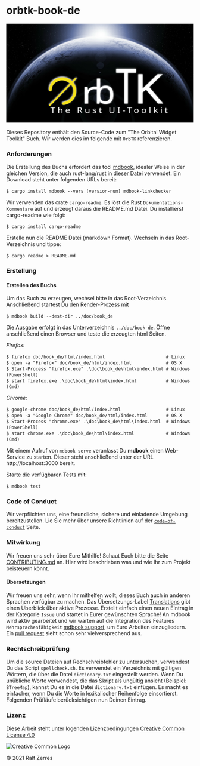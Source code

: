 # orbtk-book-de

![Welcome to the OrbTK planet.][orbtk_planet]

Dieses Repository enthält den Source-Code zum "The Orbital Widget
Toolkit" Buch. Wir werden dies im folgende mit `OrbTK`
referenzieren.

[mdBook]: https://github.com/rust-lang-nursery/mdBook
[orbtk_planet]: https://github.com/redox-os/orbtk-book/blob/main/src/img/orbtk_planet.svg

<!--
    WIP: once it is ready to be shipped
    [The book is available in dead-tree form from No Starch Press][nostarch].

    [nostarch]: https://nostarch.com/

    You can read the book for free online. Please see the book as shipped with
    the latest [stable], or [develop] OrbTK releases. Be aware that issues
    in those versions may have been fixed in this repository already, as those
    releases are updated less frequently.

    [stable]: https://doc.orbtk.org/stable/book/
    [develop]: https://doc.orbtk.org/develop/book/

    See the [releases] to download just the code of all the code listings that appear in the book.

    [releases]: https://github.com/redox-os/orbtk/book/releases
-->

### Anforderungen

Die Erstellung des Buchs erfordert das tool [mdbook], idealer
Weise in der gleichen Version, die auch rust-lang/rust in [dieser
Datei][rust-mdbook] verwendet. Ein Download steht unter folgenden
URLs bereit:

[rust-mdbook]: https://github.com/rust-lang/rust/blob/master/src/tools/rustbook/Cargo.toml

```console
$ cargo install mdbook --vers [version-num] mdbook-linkchecker
```

Wir verwenden das crate `cargo-readme`. Es löst die Rust
`Dokumentations-Kommentare` auf und erzeugt daraus die README.md
Datei. Du installierst cargo-readme wie folgt:

[cargo-readme]: https://github.com/livioribeiro/cargo-readme

```console
$ cargo install cargo-readme
```

Erstelle nun die README Datei (markdown Format). Wechseln in das
Root-Verzeichnis und tippe:

```console
$ cargo readme > README.md
```

### Erstellung

#### Erstellen des Buchs

Um das Buch zu erzeugen, wechsel bitte in das
Root-Verzeichnis. Anschließend startest Du den Render-Prozess mit

```console
$ mdbook build --dest-dir ../doc/book_de
```

Die Ausgabe erfolgt in das Unterverzeichnis `../doc/book-de`. Öffne
anschließend einen Browser und teste die erzeugten html Seiten.

_Firefox:_
```console
$ firefox doc/book_de/html/index.html                       # Linux
$ open -a "Firefox" doc/book_de/html/index.html             # OS X
$ Start-Process "firefox.exe" .\doc\book_de\html\index.html # Windows (PowerShell)
$ start firefox.exe .\doc\book_de\html\index.html           # Windows (Cmd)
```

_Chrome:_
```console
$ google-chrome doc/book_de/html/index.html                 # Linux
$ open -a "Google Chrome" doc/book_de/html/index.html       # OS X
$ Start-Process "chrome.exe" .\doc\book_de\html\index.html  # Windows (PowerShell)
$ start chrome.exe .\doc\book_de\html\index.html            # Windows (Cmd)
```

Mit einem Aufruf von `mdbook serve` veranlasst Du **mdbook** einen
Web-Service zu starten. Dieser steht anschließend unter der URL
http://localhost:3000 bereit.

Starte die verfügbaren Tests mit:

```console
$ mdbook test
```

### Code of Conduct

Wir verpflichten uns, eine freundliche, sichere und einladende
Umgebung bereitzustellen. Lie Sie mehr über unsere Richtlinien auf
der [`code-of-conduct`] Seite.

[`code-of-conduct`]: https://github.com/redox-os/orbtk-book/blob/main/policies/code-of-conduct.md

### Mitwirkung

Wir freuen uns sehr über Eure Mithilfe! Schaut Euch bitte die
Seite [CONTRIBUTING.md][contrib] an. Hier wird beschrieben was und
wie Ihr zum Projekt beisteuern könnt.

[contrib]: https://github.com/redox-os/orbtk-book/blob/main/CONTRIBUTING.md

#### Übersetzungen

Wir freuen uns sehr, wenn Ihr mithelfen wollt, dieses Buch auch in
anderen Sprachen verfügbar zu machen. Das Übersetzungs-Label
[Translations] gibt einen Überblick über aktive Prozesse. Erstellt
einfach einen neuen Eintrag in der Kategorie `Issue` und startet
in Eurer gewünschten Sprache! An mdbook wird aktiv gearbeitet und
wir warten auf die Integration des Features
`Mehrsprachenfähigkeit` [mdbook support], um Eure Arbeiten
einzugliedern. Ein [pull request] sieht schon sehr vielversprechend aus.

[Translations]: https://github.com/redox-os/orbtk-book/issues?q=is%3Aopen+is%3Aissue+label%3ATranslations
[mdbook support]: https://github.com/rust-lang-nursery/mdBook/issues/5
[pull request]: https://github.com/rust-lang/mdBook/pull/1306

### Rechtschreibprüfung

Um die source Dateien auf Rechschreibfehler zu untersuchen,
verwendest Du das Script `spellcheck.sh`. Es verwendet ein
Verzeichnis mit gültigen Wörtern, die über die Datei
`dictionary.txt` eingestellt werden. Wenn Du unübliche Worte
verwendest, die das Skript als ungültig ansieht (Beispiel:
`BTreeMap`), kannst Du es in die Datei `dictionary.txt`
einfügen. Es macht es einfacher, wenn Du die Worte in
lexikalischer Reihenfolge einsortierst. Folgenden Prüfläufe
berücksichtigen nun Deinen Eintrag.

### Lizenz

<!-- License source -->
[Logo-CC_BY]: https://i.creativecommons.org/l/by/4.0/88x31.png "Creative Common Logo"
[License-CC_BY]: https://creativecommons.org/licenses/by/4.0/legalcode "Creative Common License"

Diese Arbeit steht unter logenden Lizenzbedingungen [Creative Common License 4.0][License-CC_BY]

![Creative Common Logo][Logo-CC_BY]

© 2021 Ralf Zerres
